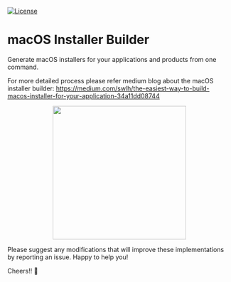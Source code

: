 [![License](https://img.shields.io/badge/License-Apache%202.0-blue.svg)](https://opensource.org/licenses/Apache-2.0)

# macOS Installer Builder
Generate macOS installers for your applications and products from one command.

For more detailed process please refer medium blog about the macOS installer builder: https://medium.com/swlh/the-easiest-way-to-build-macos-installer-for-your-application-34a11dd08744
<p align="center"> 
<img src="https://stock-commodity-forecasting.com/wp-content/uploads/2019/12/APPLE.jpg" height=300 width=300>
</p>

Please suggest any modifications that will improve these implementations by reporting an issue. Happy to help you!

Cheers!! 🍺
